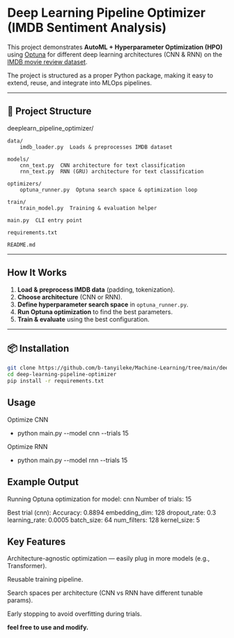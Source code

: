 # Deep Learning Pipeline Optimizer (IMDB Sentiment Analysis)

This project demonstrates **AutoML + Hyperparameter Optimization (HPO)** using [Optuna](https://optuna.org/) for different deep learning architectures (CNN & RNN) on the [IMDB movie review dataset](https://ai.stanford.edu/~amaas/data/sentiment/).

The project is structured as a proper Python package, making it easy to extend, reuse, and integrate into MLOps pipelines.

---

## 📂 Project Structure

deeplearn_pipeline_optimizer/

    data/
        imdb_loader.py  Loads & preprocesses IMDB dataset 

    models/
        cnn_text.py  CNN architecture for text classification
        rnn_text.py  RNN (GRU) architecture for text classification

    optimizers/
        optuna_runner.py  Optuna search space & optimization loop

    train/
        train_model.py  Training & evaluation helper

    main.py  CLI entry point

    requirements.txt

    README.md

---

##  How It Works

1. **Load & preprocess IMDB data** (padding, tokenization).
2. **Choose architecture** (CNN or RNN).
3. **Define hyperparameter search space** in `optuna_runner.py`.
4. **Run Optuna optimization** to find the best parameters.
5. **Train & evaluate** using the best configuration.

---

## 📦 Installation

```bash
git clone https://github.com/b-tanyileke/Machine-Learning/tree/main/deeplearn_pipeline_optimizer.git
cd deep-learning-pipeline-optimizer
pip install -r requirements.txt
```

## Usage

Optimize CNN

-  python main.py --model cnn --trials 15

Optimize RNN

-  python main.py --model rnn --trials 15


##  Example Output

Running Optuna optimization for model: cnn
Number of trials: 15

Best trial (cnn):
    Accuracy: 0.8894
    embedding_dim: 128
    dropout_rate: 0.3
    learning_rate: 0.0005
    batch_size: 64
    num_filters: 128
    kernel_size: 5


## Key Features

Architecture-agnostic optimization — easily plug in more models (e.g., Transformer).

Reusable training pipeline.

Search spaces per architecture (CNN vs RNN have different tunable params).

Early stopping to avoid overfitting during trials.


**feel free to use and modify.**
